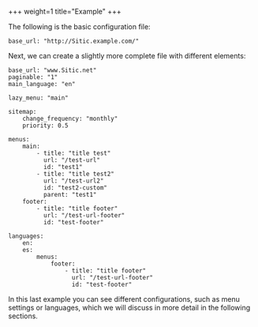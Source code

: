 +++
weight=1
title="Example"
+++

The following is the basic configuration file:

    base_url: "http://Sitic.example.com/"

Next, we can create a slightly more complete file with different elements:

    base_url: "www.Sitic.net"
    paginable: "1"
    main_language: "en"

    lazy_menu: "main"

    sitemap:
        change_frequency: "monthly"
        priority: 0.5

    menus:
        main:
            - title: "title test"
              url: "/test-url"
              id: "test1"
            - title: "title test2"
              url: "/test-url2"
              id: "test2-custom"
              parent: "test1"
        footer:
            - title: "title footer"
              url: "/test-url-footer"
              id: "test-footer"

    languages:
        en:
        es:
            menus:
                footer:
                    - title: "title footer"
                      url: "/test-url-footer"
                      id: "test-footer"

In this last example you can see different configurations, such as menu settings
or languages, which we will discuss in more detail in the following sections.
